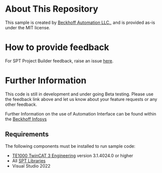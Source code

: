 # About This Repository

This sample is created by [Beckhoff Automation LLC.](https://www.beckhoff.com/en-us/), and is provided as-is under the MIT license.

# How to provide feedback

For SPT Project Builder feedback, raise an issue [here](https://github.com/Beckhoff-USA-Community/SPT_Project_Builder/issues).

# Further Information
This code is still in development and under going Beta testing. Please use the feedback link above and let us know about your feature requests or any other feedback.

Further Information on the use of Automation Interface can be found within the [Beckhoff Infosys](https://infosys.beckhoff.com/content/1033/tc3_automationinterface/index.html?id=3954232867334285510)
## Requirements

The following components must be installed to run sample code:

- [TE1000 TwinCAT 3 Engineering](https://www.beckhoff.com/en-en/support/download-finder/search-result/?download_group=97028248) version 3.1.4024.0 or higher
- All [SPT Libraries](https://github.com/Beckhoff-USA-Community/SPT-Libraries)
- Visual Studio 2022
